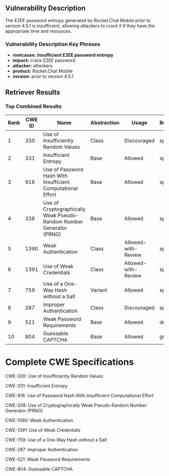 ## Vulnerability Description
The E2EE password entropy generated by Rocket.Chat Mobile prior to version 4.5.1 is insufficient, allowing attackers to crack it if they have the appropriate time and resources.

### Vulnerability Description Key Phrases
- **rootcause:** **insufficient E2EE password entropy**
- **impact:** crack E2EE password
- **attacker:** attackers
- **product:** Rocket.Chat Mobile
- **version:** prior to version 4.5.1

## Retriever Results

### Top Combined Results

| Rank | CWE ID | Name | Abstraction | Usage  | Retrievers | Individual Scores |
|------|--------|------|-------------|-------|------------|-------------------|
| 1 | 330 | Use of Insufficiently Random Values | Class | Discouraged | sparse | 0.201 |
| 2 | 331 | Insufficient Entropy | Base | Allowed | sparse | 0.191 |
| 3 | 916 | Use of Password Hash With Insufficient Computational Effort | Base | Allowed | sparse | 0.188 |
| 4 | 338 | Use of Cryptographically Weak Pseudo-Random Number Generator (PRNG) | Base | Allowed | sparse | 0.188 |
| 5 | 1390 | Weak Authentication | Class | Allowed-with-Review | sparse | 0.181 |
| 6 | 1391 | Use of Weak Credentials | Class | Allowed-with-Review | sparse | 0.180 |
| 7 | 759 | Use of a One-Way Hash without a Salt | Variant | Allowed | sparse | 0.166 |
| 8 | 287 | Improper Authentication | Class | Discouraged | sparse | 0.160 |
| 9 | 521 | Weak Password Requirements | Base | Allowed | dense | 0.481 |
| 10 | 804 | Guessable CAPTCHA | Base | Allowed | graph | 0.003 |



# Complete CWE Specifications

CWE-330: Use of Insufficiently Random Values

CWE-331: Insufficient Entropy

CWE-916: Use of Password Hash With Insufficient Computational Effort

CWE-338: Use of Cryptographically Weak Pseudo-Random Number Generator (PRNG)

CWE-1390: Weak Authentication

CWE-1391: Use of Weak Credentials

CWE-759: Use of a One-Way Hash without a Salt

CWE-287: Improper Authentication

CWE-521: Weak Password Requirements

CWE-804: Guessable CAPTCHA
